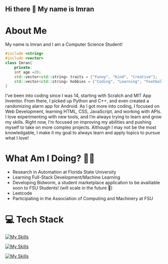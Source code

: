 ## Hi there 👋 My name is Imran

# About Me
My name is Imran and I am a Computer Science Student!

```cpp
#include <string>
#include <vector>
class Imran{
    private:
    int age =20;
    std::vector<std::string> traits = {"Funny", "Kind", "Creative"};
    std::vector<std::string> hobbies = {"Coding", "Learning", "Football(soccer)", "Basketball", "Exercising"};
}
```

I’ve been into coding since I was 14, starting with Scratch and MIT App Inventor. From there, I picked up Python and C++, and even created a randomizing alarm app for Android. As I got more into coding, I focused on Web Development, learning HTML, CSS, JavaScript, and working with APIs. I love experimenting with new tools, and I’m always trying to learn and grow my skills. Right now, I’m focused on improving my abilities and pushing myself to take on more complex projects. Although I may not be the most knowledgable, I make it my goal to always learn and apply topics to pursue what I love!


# What Am I Doing? 🧐🤓
- Research in Automation at Florida State University 
- Learning Full-Stack Development/Machine Learning
- Developing Bidworm, a student marketplace application to be availiable soon to FSU Students!
(will scale in the future 🙏)
- Leetcode
- Participating in the Association of Computing and Machinery at FSU


# 💻 Tech Stack
<!-- Webdev -->
[![My Skills](https://skillicons.dev/icons?i=html,css,js,ts,react,nodejs,mysql,postgresql,mongodb,aws,express,django,spring)](https://skillicons.dev)

[![My Skills](https://skillicons.dev/icons?i=python,java,cpp,c)](https://skillicons.dev)

[![My Skills](https://skillicons.dev/icons?i=vscode,visualstudio,idea,eclipse,postman,github)](https://skillicons.dev)
